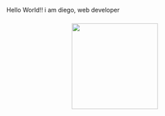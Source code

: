 <p align="left">Hello World!! i am diego, web developer</p>

###

<div align="center">
  <img height="200" src="https://external-content.duckduckgo.com/iu/?u=https%3A%2F%2Fi.pinimg.com%2Foriginals%2F49%2F66%2F2a%2F49662a3676890bc79ea9732220f26bf7.gif&f=1&nofb=1&ipt=9ca1c98a86372c72cdccc20fe245df18a2231b1dd80c76e60353c8556cb89c68&ipo=images"  />
</div>

###
